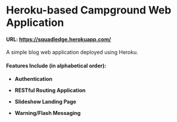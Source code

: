 # Heroku-based Campground Web Application #

#### URL: https://squadledge.herokuapp.com/

A simple blog web application deployed using Heroku.

#### Features Include (in alphabetical order):

* **Authentication**

* **RESTful Routing Application**

* **Slideshow Landing Page**

* **Warning/Flash Messaging**

